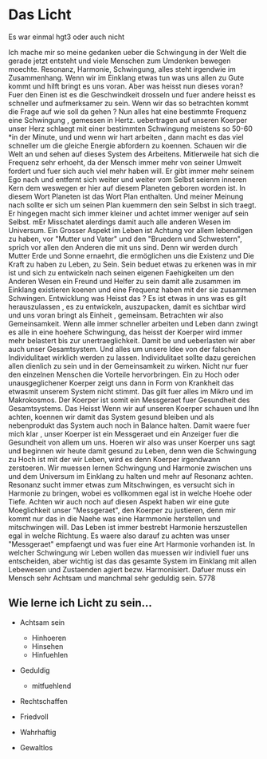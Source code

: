 
# Das Licht 

Es war einmal hgt3 oder auch nicht

Ich mache mir so meine gedanken ueber die Schwingung in der Welt die gerade jetzt entsteht und viele Menschen zum Umdenken bewegen moechte. Resonanz, Harmonie, Schwingung, alles steht irgendwie im Zusammenhang. Wenn wir im Einklang etwas tun was uns allen zu Gute kommt und hilft bringt es uns voran. Aber was heisst nun dieses voran? Fuer den Einen ist es die Geschwindkeit drosseln und fuer andere heisst es schneller und aufmerksamer zu sein. Wenn wir das so betrachten kommt die Frage auf wie soll da gehen ? Nun alles hat eine bestimmte Frequenz eine Schwingung , gemessen in Hertz. uebertragen auf unseren Koerper unser Herz schlaegt mit einer bestimmten Schwingung meistens so 50-60 *in der Minute, und und wenn wir hart arbeiten , dann macht es das viel schneller um die gleiche Energie abfordern zu koennen. Schauen wir die Welt an und sehen auf dieses System des Arbeitens. Mitlerweile hat sich die Frequenz sehr erhoeht, da der Mensch immer mehr von seiner Umwelt fordert und fuer sich auch viel mehr haben will. Er gibt immer mehr seinem Ego nach und entfernt sich weiter und weiter vom Selbst seienm inneren Kern dem weswegen er hier auf diesem Planeten geboren worden ist. In diesem Wort Planeten ist das Wort Plan enthalten. Und meiner Meinung nach sollte er sich um seinen Plan kuemmern den sein Selbst in sich traegt. Er hingegen macht sich immer kleiner und achtet immer weniger auf sein Selbst. mEr Misschatet alerdings damit auch alle anderen Wesen im Universum. Ein Grosser Aspekt im Leben ist Achtung vor allem lebendigen zu haben, vor "Mutter und Vater" und den "Bruedern und Schwestern", sprich vor allen den Anderen die mit uns sind. Denn wir werden durch Mutter Erde und Sonne ernaehrt, die ermöglichen uns die Existenz und Die Kraft zu haben zu Leben, zu Sein. Sein beduet etwas zu erkenen was in mir ist und sich zu entwickeln nach seinen eigenen Faehigkeiten um den Anderen Wesen ein Freund und Helfer zu sein damit alle zusammen im Einklang existieren koenen und eine Frequenz haben mit der sie zusammen Schwingen. Entwicklung was Heisst das ? Es ist etwas in uns was es gilt herauszulassen , es zu entwickeln, auszupacken, damit es sichtbar wird und uns voran bringt als Einheit , gemeinsam. Betrachten wir also Gemeinsamkeit. Wenn alle immer schneller arbeiten und Leben dann zwingt es alle in eine hoehere Schwingung, das heisst der Koerper wird immer mehr belastert bis zur unertraeglichkeit. Damit be und ueberlasten wir aber auch unser Gesamtsystem. Und alles um unsere Idee von der falschen Individulitaet wirklich werden zu lassen. Individulitaet sollte dazu gereichen allen dienlich zu sein und in der Gemeinsamkeit zu wirken. Nicht nur fuer den einzelnen Menschen die Vorteile hervorbringen. Ein zu Hoch oder unausgeglichener Koerper zeigt uns dann in Form von Krankheit das etwasmit unserem System nicht stimmt. Das gilt fuer alles im Mikro und im Makrokosmos. Der Koerper ist somit ein Messgeraet fuer Gesundheit des Gesamtsystems. Das Heisst Wenn wir auf unseren Koerper schauen und Ihn achten, koennen wir damit das System gesund bleiben und als nebenprodukt das System auch noch in Balance halten. Damit waere fuer mich klar , unser Koerper ist ein Messgeraet und ein Anzeiger fuer die Gesundheit von allem um uns. Hoeren wir also was unser Koerper uns sagt und beginnen wir heute damit gesund zu Leben, denn wen die Schwingung zu Hoch ist mit der wir Leben, wird es denn Koerper irgendwann zerstoeren. Wir muessen lernen Schwingung und Harmonie zwischen uns und dem Universum im Einklang zu halten und mehr auf Resonanz achten. Resonanz sucht immer etwas zum Mitschwingen, es versucht sich in Harmonie zu bringen, wobei es vollkommen egal ist in welche Hoehe oder Tiefe. Achten wir auch noch auf diesen Aspekt haben wir eine gute Moeglichkeit unser "Messgeraet", den Koerper zu justieren, denn mir kommt nur das in die Naehe was eine Harmmonie herstellen und mitschwingen will. Das Leben ist immer bestrebt Harmonie herszustellen egal in welche Richtung. Es waere also darauf zu achten was unser "Messgeraet" empfaengt und was fuer eine Art Harmonie vorhanden ist. In welcher Schwingung wir Leben wollen das muessen wir indiviell fuer uns entscheiden, aber wichtig ist das das gesamte System im Einklang mit allen Lebewesen und Zustaenden agiert bezw. Harmonisiert. Dafuer muss ein Mensch sehr Achtsam und manchmal sehr geduldig sein. 5778

## Wie lerne ich Licht zu sein...

*  Achtsam sein

    *  Hinhoeren
    *  Hinsehen 
    *  Hinfuehlen

* Geduldig 
	
    * mitfuehlend

* Rechtschaffen

* Friedvoll

* Wahrhaftig 

* Gewaltlos


